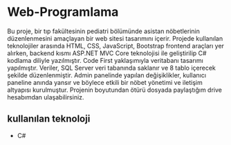 # Web-Programlama
Bu proje, bir tıp fakültesinin pediatri bölümünde asistan nöbetlerinin düzenlenmesini amaçlayan bir web sitesi tasarımını içerir. Projede kullanılan teknolojiler arasında HTML, CSS, JavaScript, Bootstrap frontend araçları yer alırken, backend kısmı ASP.NET MVC Core teknolojisi ile geliştirilip C# kodlama diliyle yazılmıştır. Code First yaklaşımıyla veritabanı tasarımı yapılmıştır. Veriler, SQL Server veri tabanında saklanır ve 8 tablo içerecek şekilde düzenlenmiştir. Admin panelinde yapılan değişiklikler, kullanıcı paneline anında yansır ve böylece etkili bir nöbet yönetimi ve iletişim altyapısı kurulmuştur. Projenin boyutundan ötürü dosyada paylaştığım drive hesabımdan ulaşabilirsiniz.

## kullanılan teknoloji
- C#
